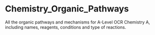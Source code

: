 # Chemistry_Organic_Pathways
All the organic pathways and mechanisms for A-Level OCR Chemistry A, including names, reagents, conditions and type of reactions.
